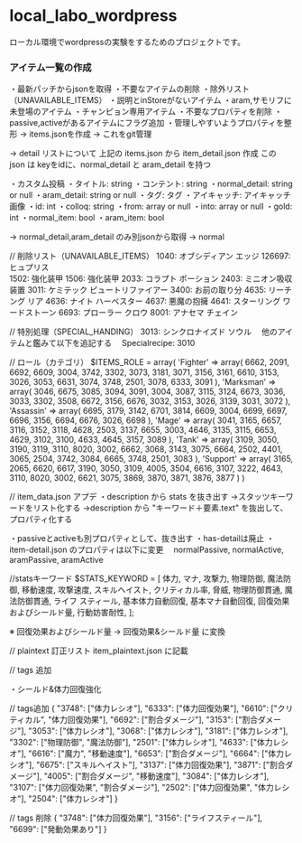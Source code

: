 # local_labo_wordpress
ローカル環境でwordpressの実験をするためのプロジェクトです。


### アイテム一覧の作成

・最新パッチからjsonを取得
 ・不要なアイテムの削除
   ・除外リスト（UNAVAILABLE_ITEMS）
   ・説明とinStoreがないアイテム
   ・aram,サモリフに未登場のアイテム
   ・チャンピョン専用アイテム
 ・不要なプロパティを削除
 ・passive,activeがあるアイテムにフラグ追加
 ・管理しやすいようプロパティを整形
   → items.jsonを作成
   → これをgit管理

→ detail リストについて
上記の items.json から item_detail.json 作成
この json は
keyをidに、normal_detail と aram_detail を持つ

・カスタム投稿
 ・タイトル: string
 ・コンテント: string
 ・normal_detail: string or null
 ・aram_detail: string or null
 ・タグ: タグ
 ・アイキャッチ: アイキャッチ画像
 ・id: int
 ・colloq: string
 ・from: array<int> or null
 ・into: array<int> or null
 ・gold: int
 ・normal_item: bool
 ・aram_item: bool

→ normal_detail,aram_detail のみ別jsonから取得
→ normal


// 削除リスト（UNAVAILABLE_ITEMS）
1040: オブシディアン エッジ
126697: ヒュプリス<br>
1502: 強化装甲
1506: 強化装甲
2033: コラプト ポーション
2403: ミニオン吸収装置
3011: ケミテック ピュートリファイアー
3400: お前の取り分
4635: リーチング リア
4636: ナイト ハーベスター
4637: 悪魔の抱擁
4641: スターリング ワードストーン
6693: プローラー クロウ
8001: アナセマ チェイン

// 特別処理（SPECIAL_HANDING）
3013: シンクロナイズド ソウル
　他のアイテムと鑑みて以下を追記する
　Specialrecipe: 3010

// ロール（カテゴリ）
$ITEMS_ROLE = array(
    'Fighter' => array(
        6662, 2091, 6692, 6609, 3004, 3742, 3302, 3073, 3181, 3071, 3156, 3161, 6610, 3153, 3026, 3053, 6631, 3074, 3748, 2501, 3078, 6333, 3091
    ),
    'Marksman' => array(
        3046, 6675, 3085, 3094, 3091, 3004, 3087, 3115, 3124, 6673, 3036, 3033, 3302, 3508, 6672, 3156, 6676, 3032, 3153, 3026, 3139, 3031, 3072
    ),
    'Assassin' => array(
        6695, 3179, 3142, 6701, 3814, 6609, 3004, 6699, 6697, 6696, 3156, 6694, 6676, 3026, 6698
    ),
    'Mage' => array(
        3041, 3165, 6657, 3116, 3152, 3118, 4628, 2503, 3137, 6655, 3003, 4646, 3135, 3115, 6653, 4629, 3102, 3100, 4633, 4645, 3157, 3089
    ),
    'Tank' => array(
        3109, 3050, 3190, 3119, 3110, 8020, 3002, 6662, 3068, 3143, 3075, 6664, 2502, 4401, 3065, 2504, 3742, 3084, 6665, 3748, 2501, 3083
    ),
    'Support' => array(
        3165, 2065, 6620, 6617, 3190, 3050, 3109, 4005, 3504, 6616, 3107, 3222, 4643, 3110, 8020, 3002, 6621, 3075, 3869, 3870, 3871, 3876, 3877
    )
)


// item_data.json アプデ
・description から stats を抜き出す
  →スタッツキーワードをリスト化する
  →description から "キーワード＋<attention>要素.text" を抜出して、プロパティ化する

・passiveとactiveも別プロパティとして、抜き出す
・has-detailは廃止
・item-detail.json のプロパティは以下に変更
　normalPassive, normalActive, aramPassive, aramActive


//statsキーワード
$STATS_KEYWORD = [
    体力,
    マナ,
    攻撃力,
    物理防御,
    魔法防御,
    移動速度,
    攻撃速度,
    スキルヘイスト,
    クリティカル率,
    脅威,
    物理防御貫通,
    魔法防御貫通,
    ライフ スティール,
    基本体力自動回復,
    基本マナ自動回復,
    回復効果およびシールド量,
    行動妨害耐性,
];

※ 回復効果およびシールド量 → 回復効果&シールド量 に変換


// plaintext 訂正リスト
item_plaintext.json に記載


// tags 追加


・シールド&体力回復強化


// tags追加
{
    "3748": ["体力レシオ"],
    "6333": ["体力回復効果"],
    "6610": ["クリティカル", "体力回復効果"],
    "6692": ["割合ダメージ"],
    "3153": ["割合ダメージ"],
    "3053": ["体力レシオ"],
    "3068": ["体力レシオ"],
    "3181": ["体力レシオ"],
    "3302": ["物理防御", "魔法防御"],
    "2501": ["体力レシオ"],
    "4633": ["体力レシオ"],
    "6616": ["魔力", "移動速度"],
    "6653": ["割合ダメージ"],
    "6664": ["体力レシオ"],
    "6675": ["スキルヘイスト"],
    "3137": ["体力回復効果"],
    "3871": ["割合ダメージ"],
    "4005": ["割合ダメージ", "移動速度"],
    "3084": ["体力レシオ"],
    "3107": ["体力回復効果", "割合ダメージ"],
    "2502": ["体力回復効果", "体力レシオ"],
    "2504": ["体力レシオ"]
}

// tags 削除
{
    "3748": ["体力回復効果"],
    "3156": ["ライフスティール"],
    "6699": ["発動効果あり"]
}

